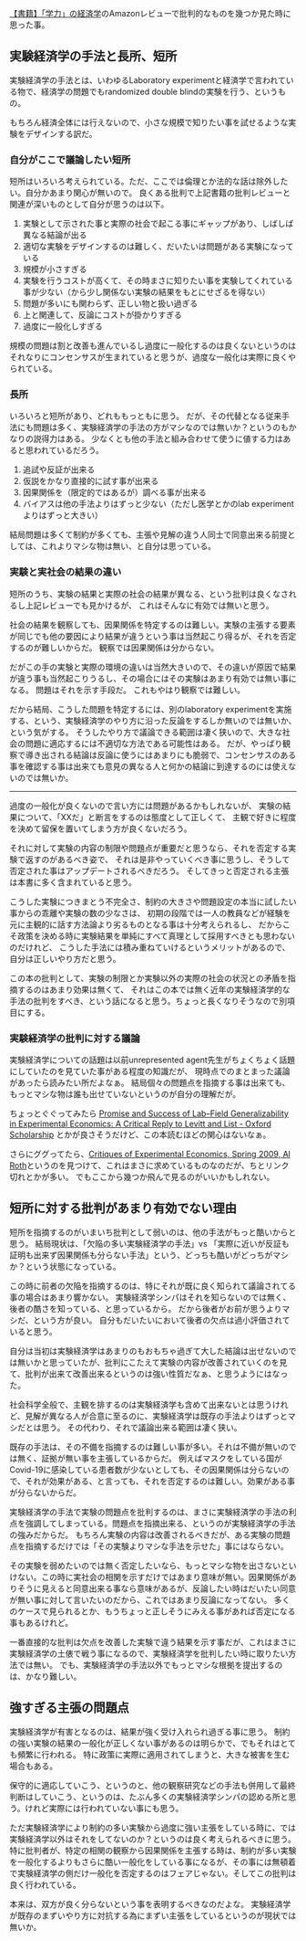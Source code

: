 [【書籍】「学力」の経済学](%E3%80%90%E6%9B%B8%E7%B1%8D%E3%80%91%E3%80%8C%E5%AD%A6%E5%8A%9B%E3%80%8D%E3%81%AE%E7%B5%8C%E6%B8%88%E5%AD%A6)のAmazonレビューで批判的なものを幾つか見た時に思った事。

## 実験経済学の手法と長所、短所

実験経済学の手法とは、いわゆるLaboratory experimentと経済学で言われている物で、経済学の問題でもrandomized double blindの実験を行う、というもの。

もちろん経済全体には行えないので、小さな規模で知りたい事を試せるような実験をデザインする訳だ。

### 自分がここで議論したい短所

短所はいろいろ考えられている。ただ、ここでは倫理とか法的な話は除外したい。自分かあまり関心が無いので。
良くある批判で上記書籍の批判レビューと関連が深いものとして自分が思うのは以下。

1. 実験として示された事と実際の社会で起こる事にギャップがあり、しばしば異なる結論が出る
1. 適切な実験をデザインするのは難しく、だいたいは問題がある実験になっている
1. 規模が小さすぎる
1. 実験を行うコストが高くて、その時まさに知りたい事を実験してくれている事が少ない（から少し関係ない実験の結果をもとにせざるを得ない）
1. 問題が多いにも関わらず、正しい物と扱い過ぎる
1. 上と関連して、反論にコストが掛かりすぎる
1. 過度に一般化しすぎる

規模の問題は割と改善も進んでいるし過度に一般化するのは良くないというのはそれなりにコンセンサスが生まれていると思うが、過度な一般化は実際に良くやられている。

### 長所

いろいろと短所があり、どれももっともに思う。
だが、その代替となる従来手法にも問題は多く、実験経済学の手法の方がマシなのでは無いか？というのもかなりの説得力はある。
少なくとも他の手法と組み合わせて使うに値する力はあると思われているだろう。

1. 追試や反証が出来る
1. 仮説をかなり直接的に試す事が出来る
1. 因果関係を（限定的ではあるが）調べる事が出来る
1. バイアスは他の手法よりはずっと少ない（ただし医学とかのlab experimentよりはずっと大きい）

結局問題は多くて制約が多くても、主張や見解の違う人同士で同意出来る前提としては、これよりマシな物は無い、と自分は思っている。

### 実験と実社会の結果の違い

短所のうち、実験の結果と実際の社会の結果が異なる、という批判は良くなされるし上記レビューでも見かけるが、
これはそんなに有効では無いと思う。

社会の結果を観察しても、因果関係を特定するのは難しい。実験の主張する要素が同じでも他の要因により結果が違うという事は当然起こり得るが、それを否定するのが難しいからだ。
観察では因果関係は分からない。

だがこの手の実験と実際の環境の違いは当然大きいので、その違いが原因で結果が違う事も当然起こりうるし、その場合にはその実験はあまり有効では無い事になる。
問題はそれを示す手段だ。
これもやはり観察では難しい。

だから結局、こうした問題を特定するには、別のlaboratory experimentを実施する、という、実験経済学のやり方に沿った反論をするしか無いのでは無いか、という気がする。
そうしたやり方で議論できる範囲は凄く狭いので、大きな社会の問題に適応するには不適切な方法である可能性はある。
だが、やっぱり観察で導き出される結論は反論に使うにはあまりにも脆弱で、コンセンサスのある事を確認する事は出来ても意見の異なる人と何かの結論に到達するのには使えないのでは無いか。



----

過度の一般化が良くないので言い方には問題があるかもしれないが、
実験の結果について、「XXだ」と断言をするのは態度として正しくて、
主観で好きに程度を決めて留保を置いてしまう方が良くないだろう。

それに対して実験の内容の制限や問題点が重要だと思うなら、それを否定する実験で返すのがあるべき姿で、
それは是非やっていくべき事に思うし、そうして否定された事はアップデートされるべきだろう。
そしてきっと否定される主張は本書に多く含まれていると思う。

こうした実験につきまとう不完全さ、制約の大きさや問題設定の本当に試したい事からの乖離や実験の数の少なさは、
初期の段階では一人の教員などが経験を元に主観的に話す方法論より劣るものとなる事は十分考えられるし、
だからこそ政策を決める時に実験結果を単純にすべて真理として採用すべきとも思わないのだけれど、
こうした手法には積み重ねていけるというメリットがあるので、自分は正しいやり方だと思う。

この本の批判として、実験の制限とか実験以外の実際の社会の状況との矛盾を指摘するのはあまり効果は無くて、
それはこの本では無く近年の実験経済学的な手法の批判をすべき、という話になると思う。ちょっと長くなりそうなので別項目にする。


### 実験経済学の批判に対する議論

実験経済学についての話題は以前unrepresented agent先生がちょくちょく話題にしていたのを見ていた事がある程度の知識だが、
現時点でのまとまった議論があったら読みたい所だよなぁ。
結局個々の問題点を指摘する事は出来ても、もっとマシな物は誰も出せていないというのが自分の理解だが。

ちょっとぐぐってみたら [Promise and Success of Lab–Field Generalizability in Experimental Economics: A Critical Reply to Levitt and List - Oxford Scholarship](https://oxford.universitypressscholarship.com/view/10.1093/acprof:oso/9780195328325.001.0001/acprof-9780195328325-chapter-16) とかが良さそうだけど、この本読むほどの関心はないなぁ。

さらにググってたら、[Critiques of Experimental Economics, Spring 2009, Al Roth](https://stanford.edu/~alroth/critiques%20of%20experimental%20econ.html)というのを見つけて、これはまさに求めているものなのだが、ちとリンク切れとかが多い。
でもここから幾つか飛んで見るのがいいかもしれない。

## 短所に対する批判があまり有効でない理由

短所を指摘するのがいまいち批判として弱いのは、他の手法がもっと酷いからと思う。
結局現状は、「欠陥の多い実験経済学の手法」vs 「実際に近いが反証も証明も出来ず因果関係も分らない手法」という、どっちも酷いがどっちがマシか？という状態になっている。

この時に前者の欠陥を指摘するのは、特にそれが既に良く知られて議論されてる事の場合はあまり響かない。
実験経済学シンパはそれを知らないのでは無く、後者の酷さを知っている、と思っているから。
だから後者がお前が思うよりマシだ、という方が良い。
自分もだいたいにおいて後者の欠点は過小評価されていると思う。

自分は当初は実験経済学はあまりのもおもちゃ過ぎて大した結論は出せないのでは無いかと思っていたが、批判にこたえて実験の内容が改善されていくのを見て、批判が出来て改善出来るというのは強い性質だなぁ、と思うようにはなった。

社会科学全般で、主観を排するのは実験経済学も含めて出来ないとは思うけれど、見解が異なる人が合意に至るのに、実験経済学は既存の手法よりはずっとマシだとは思う。
その代わり、それで議論出来る範囲は凄く狭い。

既存の手法は、その不備を指摘するのは難しい事が多い。それは不備が無いのでは無く、証拠が無い事を主張しているからだ。
例えばマスクをしている国がCovid-19に感染している患者数が少ないとしても、その因果関係は分らないので、それが効果がある、と言っても、それを否定するのは難しい。効果がある事が分らないからだ。

実験経済学の手法で実験の問題点を批判するのは、まさに実験経済学の手法の利点を強調してしまっている。問題点を指摘出来る、というのが実験経済学の手法の強みだからだ。
もちろん実験の内容は改善されるべきだが、ある実験の問題点を指摘するだけでは「その実験よりマシな手法を示せた」事にはならない。

その実験を弱めたいのでは無く否定したいなら、もっとマシな物を出さないといけない。この時に実社会の相関を示すだけではあまり意味が無い。因果関係がありそうに見えると同意出来る事なら意味があるが、反論したい時はだいたい同意が無い事に対して言いたいのだから、これではあまり反論になってない。
多くのケースで見られるとか、もうちょっと正しそうにみえる事があれば否定になる事もあるけれど。

一番直接的な批判は欠点を改善した実験で違う結果を示す事だが、これはまさに実験経済学の土俵で戦う事になるので、実験経済学を批判したい時に取りたい方法では無い。
でも、実験経済学の手法以外でもっとマシな根拠を提出するのは、かなり難しい。

## 強すぎる主張の問題点



実験経済学が有害となるのは、結果が強く受け入れられ過ぎる事に思う。
制約の強い実験の結果の一般化が正しくない事があるのは明らかで、でもそれはとても頻繁に行われる。
特に政策に実際に適用されてしまうと、大きな被害を生む場合もある。

保守的に適応していこう、というのと、他の観察研究などの手法も併用して最終判断はしていこう、というのは、たぶん多くの実験経済学シンパの認める所と思う。けれど実際には行われていない事にも思う。

ただ実験経済学により制約の多い実験から過度に強い主張をしている時に、では実験経済学以外はそれをしてないのか？というのは良く考えられるべきに思う。
特に批判者が、特定の相関の観察から因果関係を主張する時は、制約が多い実験を一般化するよりもさらに酷い一般化をしている事になるが、その事には無頓着で実験経済学の側だけ一般化を否定するのはフェアじゃない。そしてこの批判は良く行われている。

本来は、双方が良く分らないという事を表明するべきなのだよな。
実験経済学が既存のまずいやり方に対抗する為にまずい主張をしているというのが現状では無いか。